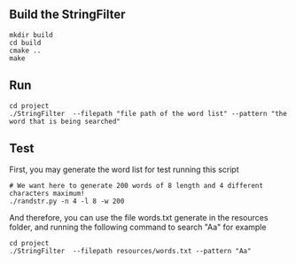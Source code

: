 ## Build the StringFilter
```
mkdir build
cd build
cmake ..
make
```

## Run
```
cd project
./StringFilter  --filepath "file path of the word list" --pattern "the word that is being searched"
```

## Test
First, you may generate the word list for test running this script
```
# We want here to generate 200 words of 8 length and 4 different characters maximum!
./randstr.py -n 4 -l 8 -w 200
```
And therefore, you can use the file words.txt generate in the resources folder, and running the following command to search "Aa" for example
```
cd project
./StringFilter  --filepath resources/words.txt --pattern "Aa"
```
